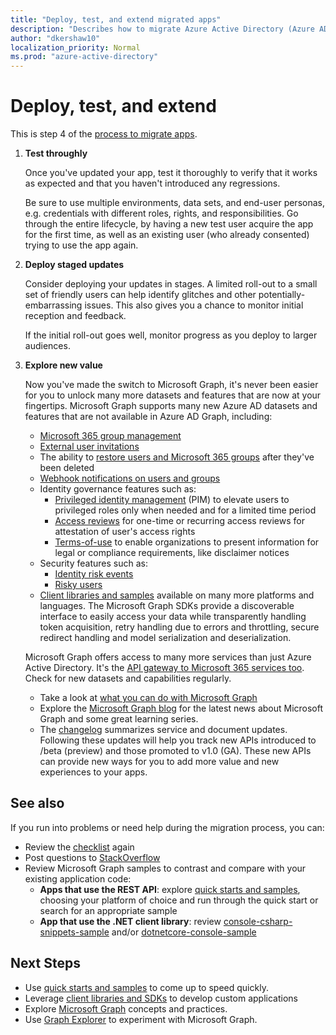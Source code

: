 ```yaml
---
title: "Deploy, test, and extend migrated apps"
description: "Describes how to migrate Azure Active Directory (Azure AD) apps to use the Microsoft Graph API (REST); this discusses step 3: deploy, test, and extend."
author: "dkershaw10"
localization_priority: Normal
ms.prod: "azure-active-directory"
---
```


# Deploy, test, and extend

This is step 4 of the [process to migrate apps](migrate-azure-ad-graph-planning-checklist.md).

1.  **Test throughly**

    Once you've updated your app, test it thoroughly to verify that it works as expected and that you haven't introduced any regressions.  

    Be sure to use multiple environments, data sets, and end-user personas, e.g. credentials with different roles, rights, and responsibilities. Go through the entire lifecycle, by having a new test user acquire the app for the first time, as well as an existing user (who already consented) trying to use the app again.

2.  **Deploy staged updates**

    Consider deploying your updates in stages.  A limited roll-out to a small set of friendly users can help identify glitches and other potentially-embarrassing issues.  This also gives you a chance to monitor initial reception and feedback.

    If the initial roll-out goes well, monitor progress as you deploy to larger audiences.

3.  **Explore new value**

    Now you've made the switch to Microsoft Graph, it's never been easier for you to unlock many more datasets and features that are now at your fingertips. 
    Microsoft Graph supports many new Azure AD datasets and features that are not available in Azure AD Graph, including: 

    - [Microsoft 365 group management](/graph/office365-groups-concept-overview)
    - [External user invitations](/graph/api/resources/invitation?view=graph-rest-1.0)
    - The ability to [restore users and Microsoft 365 groups](/graph/api/resources/directory?view=graph-rest-1.0) after they've been deleted
    - [Webhook notifications on users and groups](/graph/webhooks?toc=./ref/toc.json&view=graph-rest-1.0)
    - Identity governance features such as:
      - [Privileged identity management](/graph/api/resources/privilegedidentitymanagement-root?view=graph-rest-beta) (PIM) to elevate users to privileged roles only when needed and for a limited time period
      - [Access reviews](/graph/api/resources/accessreviews-root?view=graph-rest-beta) for one-time or recurring access reviews for attestation of user's access rights
      - [Terms-of-use](/graph/api/resources/accessreviews-root?view=graph-rest-beta) to enable organizations to present information for legal or compliance requirements, like disclaimer notices
    - Security features such as:
      - [Identity risk events](/graph/api/resources/identityriskevent?view=graph-rest-1.0)
      - [Risky users](/graph/api/resources/riskyuser?view=graph-rest-1.0)
    - [Client libraries and samples](/graph/) available on many more platforms and languages. The Microsoft Graph SDKs provide a discoverable interface to easily access your data while transparently handling token acquisition, retry handling due to errors and throttling, secure redirect handling and model serialization and deserialization.

    Microsoft Graph offers access to many more services than just Azure Active Directory. It's the [API gateway to Microsoft 365 services too](/graph/).
    Check for new datasets and capabilities regularly.  

    - Take a look at [what you can do with Microsoft Graph](/graph/examples)
    - Explore the [Microsoft Graph blog](/graph/blogs) for the latest news about Microsoft Graph and some great learning series.
    - The [changelog](/greaph/changelog) summarizes service and document updates. Following these updates will help you track new APIs introduced to /beta (preview) and those promoted to v1.0 (GA).  These new APIs can provide new ways for you to add more value and new experiences to your apps.  

## See also

If you run into problems or need help during the migration process, you can:

- Review the [checklist](migrate-azure-ad-graph-planning-checklist.md) again
- Post questions to [StackOverflow](https://stackoverflow.com/questions/tagged/microsoft-graph)
- Review Microsoft Graph samples to contrast and compare with your existing application code:
  - **Apps that use the REST API**: explore [quick starts and samples](https://developer.microsoft.com/graph/get-started), choosing your platform of choice and run through the quick start or search for an appropriate sample
  - **App that use the .NET client library**: review [console-csharp-snippets-sample](https://github.com/microsoftgraph/console-csharp-snippets-sample) and/or [dotnetcore-console-sample](https://github.com/microsoftgraph/dotnetcore-console-sample)

## Next Steps

- Use [quick starts and samples](/graph/get-started) to come up to speed quickly.
- Leverage [client libraries and SDKs](https://developer.microsoft.com/graph/get-started) to develop custom applications 
- Explore [Microsoft Graph](/graph/overview) concepts and practices.
- Use [Graph Explorer](https://aka.ms/ge) to experiment with Microsoft Graph.
